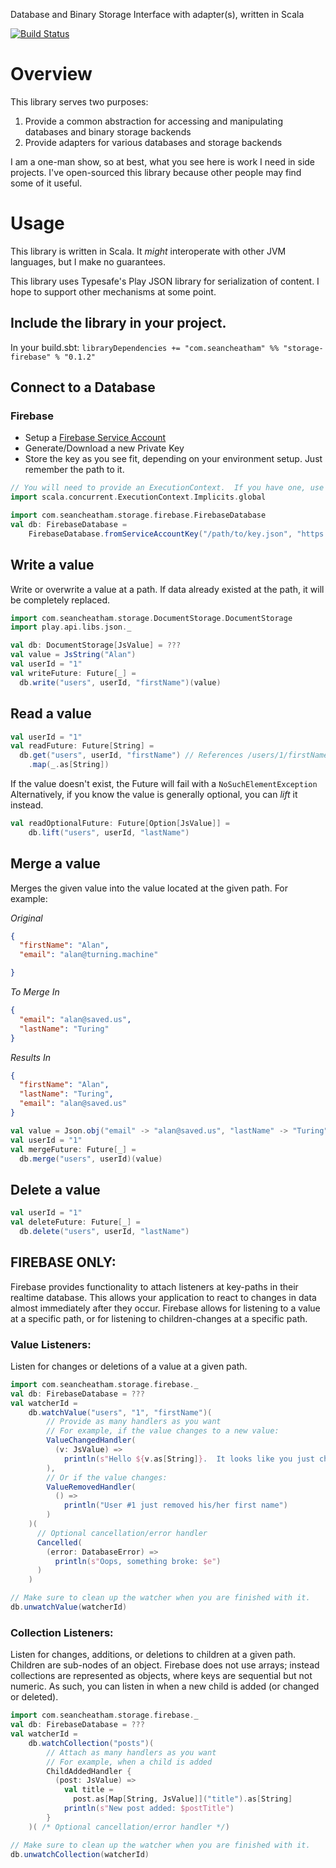 Database and Binary Storage Interface with adapter(s), written in Scala

[![Build Status](https://travis-ci.org/SeanCheatham/scala-storage.svg?branch=master)](https://travis-ci.org/SeanCheatham/scala-storage)

# Overview
This library serves two purposes:
1. Provide a common abstraction for accessing and manipulating databases and binary storage backends
2. Provide adapters for various databases and storage backends

I am a one-man show, so at best, what you see here is work I need in side projects.  I've open-sourced this library because other people may find some of it useful.

# Usage
This library is written in Scala.  It _might_ interoperate with other JVM languages, but I make no guarantees.

This library uses Typesafe's Play JSON library for serialization of content.  I hope to support other mechanisms at some point.

## Include the library in your project.
In your build.sbt:
`libraryDependencies += "com.seancheatham" %% "storage-firebase" % "0.1.2"`

## Connect to a Database
### Firebase
* Setup a [Firebase Service Account](https://console.firebase.google.com/project/_/settings/serviceaccounts/adminsdk)
* Generate/Download a new Private Key
* Store the key as you see fit, depending on your environment setup.  Just remember the path to it.
```scala
// You will need to provide an ExecutionContext.  If you have one, use it, otherwise, you can use this:
import scala.concurrent.ExecutionContext.Implicits.global

import com.seancheatham.storage.firebase.FirebaseDatabase
val db: FirebaseDatabase =
    FirebaseDatabase.fromServiceAccountKey("/path/to/key.json", "https://address-of-firebase-app.firebaseio.com")
```

## Write a value
Write or overwrite a value at a path.  If data already existed at the path, it will be completely replaced.
```scala
import com.seancheatham.storage.DocumentStorage.DocumentStorage
import play.api.libs.json._

val db: DocumentStorage[JsValue] = ???
val value = JsString("Alan")
val userId = "1"
val writeFuture: Future[_] = 
  db.write("users", userId, "firstName")(value)

```

## Read a value
```scala
val userId = "1"
val readFuture: Future[String] = 
  db.get("users", userId, "firstName") // References /users/1/firstName
    .map(_.as[String])
```

If the value doesn't exist, the Future will fail with a `NoSuchElementException`
Alternatively, if you know the value is generally optional, you can _lift_ it instead.
```scala
val readOptionalFuture: Future[Option[JsValue]] =
    db.lift("users", userId, "lastName")
```

## Merge a value
Merges the given value into the value located at the given path. For example:

*Original*
```json
{
  "firstName": "Alan",
  "email": "alan@turning.machine"

}
```

*To Merge In*
```json
{
  "email": "alan@saved.us",
  "lastName": "Turing"
}
```

*Results In*
```json
{
  "firstName": "Alan",
  "lastName": "Turing",
  "email": "alan@saved.us"
}
```

```scala
val value = Json.obj("email" -> "alan@saved.us", "lastName" -> "Turing")
val userId = "1"
val mergeFuture: Future[_] = 
  db.merge("users", userId)(value)
```

## Delete a value
```scala
val userId = "1"
val deleteFuture: Future[_] = 
  db.delete("users", userId, "lastName")
```

## FIREBASE ONLY:
Firebase provides functionality to attach listeners at key-paths in their realtime database.  This allows your
application to react to changes in data almost immediately after they occur.  Firebase allows for listening to a value
at a specific path, or for listening to children-changes at a specific path.
### Value Listeners:
Listen for changes or deletions of a value at a given path.
```scala
import com.seancheatham.storage.firebase._
val db: FirebaseDatabase = ???
val watcherId =
    db.watchValue("users", "1", "firstName")(
        // Provide as many handlers as you want
        // For example, if the value changes to a new value:
        ValueChangedHandler(
          (v: JsValue) =>
            println(s"Hello ${v.as[String]}.  It looks like you just changed your name!")
        ),
        // Or if the value changes: 
        ValueRemovedHandler(
          () =>
            println("User #1 just removed his/her first name")
        )
    )(
      // Optional cancellation/error handler
      Cancelled(
        (error: DatabaseError) =>
          println(s"Oops, something broke: $e")
      )
    )

// Make sure to clean up the watcher when you are finished with it.
db.unwatchValue(watcherId)
```

### Collection Listeners:
Listen for changes, additions, or deletions to children at a given path.  Children are sub-nodes of an object.  Firebase
does not use arrays; instead collections are represented as objects, where keys are sequential but not numeric.
As such, you can listen in when a new child is added (or changed or deleted).
```scala
import com.seancheatham.storage.firebase._
val db: FirebaseDatabase = ???
val watcherId =
    db.watchCollection("posts")(
        // Attach as many handlers as you want
        // For example, when a child is added
        ChildAddedHandler {
          (post: JsValue) =>
            val title =
              post.as[Map[String, JsValue]]("title").as[String]
            println(s"New post added: $postTitle")
        }
    )( /* Optional cancellation/error handler */)

// Make sure to clean up the watcher when you are finished with it.
db.unwatchCollection(watcherId)
```
